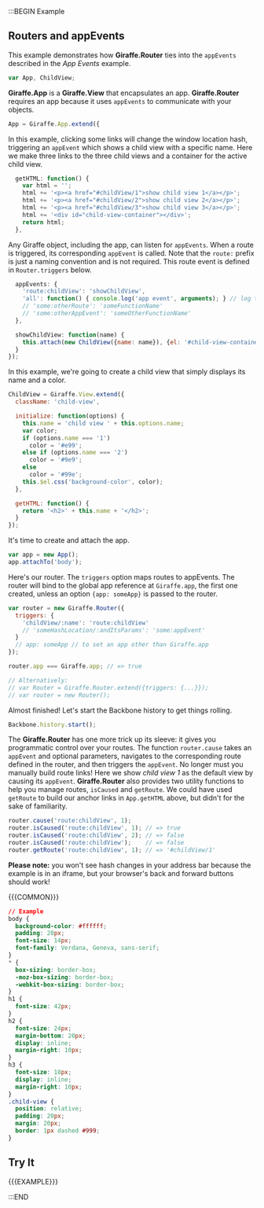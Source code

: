 :::BEGIN Example

## Routers and appEvents

This example demonstrates how **Giraffe.Router** ties into the `appEvents` described in the *App Events* example.
```js
var App, ChildView;
```

**Giraffe.App** is a **Giraffe.View** that encapsulates an app. **Giraffe.Router** requires an app because it uses `appEvents` to communicate with your objects.
```js
App = Giraffe.App.extend({
```

In this example, clicking some links will change the window location hash, triggering an `appEvent` which shows a child view with a specific name. Here we make three links to the three child views and a container for the active child view.
```js
  getHTML: function() {
    var html = '';
    html += '<p><a href="#childView/1">show child view 1</a></p>';
    html += '<p><a href="#childView/2">show child view 2</a></p>';
    html += '<p><a href="#childView/3">show child view 3</a></p>';
    html += '<div id="child-view-container"></div>';
    return html;
  },
```

Any Giraffe object, including the app, can listen for `appEvents`. When a route is triggered, its corresponding `appEvent` is called. Note that the `route:` prefix is just a naming convention and is not required. This route event is defined in `Router.triggers` below.
```js
  appEvents: {
    'route:childView': 'showChildView',
    'all': function() { console.log('app event', arguments); } // log to see what's happening
    // 'some:otherRoute': 'someFunctionName'
    // 'some:otherAppEvent': 'someOtherFunctionName'
  },

  showChildView: function(name) {
    this.attach(new ChildView({name: name}), {el: '#child-view-container', method: 'html'});
  }
});
```

In this example, we're going to create a child view that simply displays its name and a color.
```js
ChildView = Giraffe.View.extend({
  className: 'child-view',

  initialize: function(options) {
    this.name = 'child view ' + this.options.name;
    var color;
    if (options.name === '1')
      color = '#e99';
    else if (options.name === '2')
      color = '#9e9';
    else
      color = '#99e';
    this.$el.css('background-color', color);
  },

  getHTML: function() {
    return '<h2>' + this.name + '</h2>';
  }
});
```

It's time to create and attach the app.
```js
var app = new App();
app.attachTo('body');
```

Here's our router. The `triggers` option maps routes to appEvents. The router will bind to the global app reference at `Giraffe.app`, the first one created, unless an option `{app: someApp}` is passed to the router.
```js
var router = new Giraffe.Router({
  triggers: {
    'childView/:name': 'route:childView'
    // 'someHashLocation/:andItsParams': 'some:appEvent'
  }
  // app: someApp // to set an app other than Giraffe.app
});

router.app === Giraffe.app; // => true

// Alternatively:
// var Router = Giraffe.Router.extend({triggers: {...}});
// var router = new Router();
```

Almost finished! Let's start the Backbone history to get things rolling.
```js
Backbone.history.start();
```

The **Giraffe.Router** has one more trick up its sleeve: it gives you programmatic control over your routes. The function `router.cause` takes an `appEvent` and optional parameters, navigates to the corresponding route defined in the router, and then triggers the `appEvent`. No longer must you manually build route links! Here we show *child view 1* as the default view by causing its `appEvent`. **Giraffe.Router** also provides two utility functions to help you manage routes, `isCaused` and `getRoute`. We could have used `getRoute` to build our anchor links in `App.getHTML` above, but didn't for the sake of familiarity.
```js
router.cause('route:childView', 1);
router.isCaused('route:childView', 1); // => true
router.isCaused('route:childView', 2); // => false
router.isCaused('route:childView');    // => false
router.getRoute('route:childView', 1); // => '#childView/1'
```

**Please note:** you won't see hash changes in your address bar because the example is in an iframe, but your browser's back and forward buttons should work!

{{{COMMON}}}

```css --hide
// Example
body {
  background-color: #ffffff;
  padding: 20px;
  font-size: 14px;
  font-family: Verdana, Geneva, sans-serif;
}
* {
  box-sizing: border-box;
  -moz-box-sizing: border-box;
  -webkit-box-sizing: border-box;
}
h1 {
  font-size: 42px;
}
h2 {
  font-size: 24px;
  margin-bottom: 20px;
  display: inline;
  margin-right: 10px;
}
h3 {
  font-size: 18px;
  display: inline;
  margin-right: 10px;
}
.child-view {
  position: relative;
  padding: 20px;
  margin: 20px;
  border: 1px dashed #999;
}
```

## Try It

{{{EXAMPLE}}}

:::END
